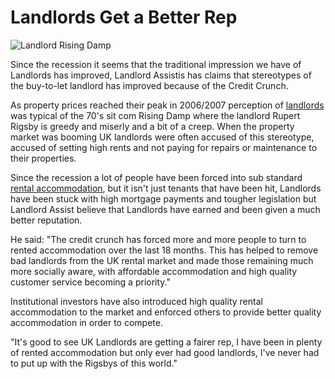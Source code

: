 Landlords Get a Better Rep
==========================

![Landlord Rising Damp](/media/images/rising-damp.jpg)

Since the recession it seems that the traditional impression we have of
Landlords has improved, Landlord Assistis has claims that stereotypes of the
buy-to-let landlord has improved because of the Credit Crunch.

As property prices reached their peak in 2006/2007 perception of
[landlords](/help) was typical of the 70's sit com Rising Damp where the
landlord Rupert Rigsby is greedy and miserly and a bit of a creep. When the
property market was booming UK landlords were often accused of this stereotype,
accused of setting high rents and not paying for repairs or maintenance to their
properties.

Since the recession a lot of people have been forced into sub standard [rental
accommodation](/rooms/), but it isn't just tenants that have been hit, Landlords have
been stuck with high mortgage payments and tougher legislation but Landlord
Assist believe that Landlords have earned and been given a much better
reputation.

He said: "The credit crunch has forced more and more people to turn to rented
accommodation over the last 18 months. This has helped to remove bad landlords
from the UK rental market and made those remaining much more socially aware,
with affordable accommodation and high quality customer service becoming a
priority."

Institutional investors have also introduced high quality rental accommodation
to the market and enforced others to provide better quality accommodation in
order to compete.

"It's good to see UK Landlords are getting a fairer rep, I have been in plenty
of rented accommodation but only ever had good landlords, I've never had to put
up with the Rigsbys of this world."
